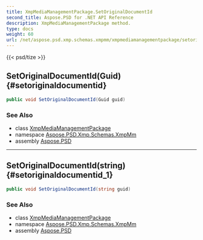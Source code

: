 ```yaml
---
title: XmpMediaManagementPackage.SetOriginalDocumentId
second_title: Aspose.PSD for .NET API Reference
description: XmpMediaManagementPackage method. 
type: docs
weight: 60
url: /net/aspose.psd.xmp.schemas.xmpmm/xmpmediamanagementpackage/setoriginaldocumentid/
---
```

{{< psd/tize >}}
## SetOriginalDocumentId(Guid) {#setoriginaldocumentid}

```csharp
public void SetOriginalDocumentId(Guid guid)
```

### See Also

* class [XmpMediaManagementPackage](../)
* namespace [Aspose.PSD.Xmp.Schemas.XmpMm](../../xmpmediamanagementpackage/)
* assembly [Aspose.PSD](../../../)

---

## SetOriginalDocumentId(string) {#setoriginaldocumentid_1}

```csharp
public void SetOriginalDocumentId(string guid)
```

### See Also

* class [XmpMediaManagementPackage](../)
* namespace [Aspose.PSD.Xmp.Schemas.XmpMm](../../xmpmediamanagementpackage/)
* assembly [Aspose.PSD](../../../)


